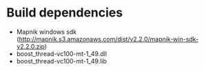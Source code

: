 Build dependencies
==================

* Mapnik windows sdk (http://mapnik.s3.amazonaws.com/dist/v2.2.0/mapnik-win-sdk-v2.2.0.zip)
* boost_thread-vc100-mt-1_49.dll
* boost_thread-vc100-mt-1_49.lib